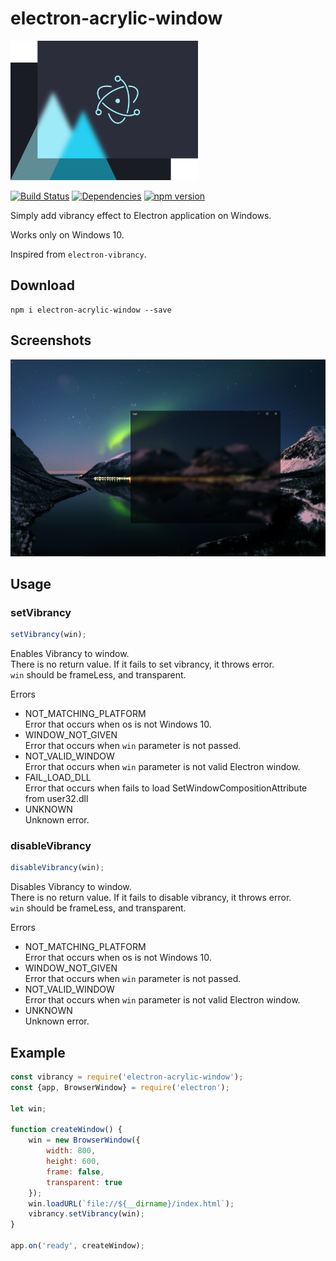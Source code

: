 # electron-acrylic-window

<img alt="logo" src="./logo.png" width="300"> 
  
[![Build Status](https://travis-ci.org/04seohyun/electron-acrylic-window.svg?branch=master)](https://travis-ci.org/04seohyun/electron-acrylic-window)
[![Dependencies](https://david-dm.org/04seohyun/electron-acrylic-window.svg)](https://david-dm.org/04seohyun/electron-acrylic-window) 
[![npm version](https://badge.fury.io/js/electron-acrylic-window.svg)](https://badge.fury.io/js/electron-acrylic-window)  

Simply add vibrancy effect to Electron application on Windows.

Works only on Windows 10.

Inspired from ```electron-vibrancy```.

## Download

```shell script
npm i electron-acrylic-window --save
```

## Screenshots
![Screenshot1](./screenshots/1.png)

## Usage
### setVibrancy
```javascript
setVibrancy(win);
```
Enables Vibrancy to window.  
There is no return value. If it fails to set vibrancy, it throws error.  
```win``` should be frameLess, and transparent.

Errors
* NOT_MATCHING_PLATFORM  
Error that occurs when os is not Windows 10.
* WINDOW_NOT_GIVEN  
Error that occurs when ```win``` parameter is not passed.
* NOT_VALID_WINDOW   
Error that occurs when ```win``` parameter is not valid Electron window.
* FAIL_LOAD_DLL  
Error that occurs when fails to load SetWindowCompositionAttribute from user32.dll
* UNKNOWN  
Unknown error.

### disableVibrancy
```javascript
disableVibrancy(win);
```
Disables Vibrancy to window.  
There is no return value. If it fails to disable vibrancy, it throws error.  
```win``` should be frameLess, and transparent.

Errors
* NOT_MATCHING_PLATFORM  
Error that occurs when os is not Windows 10.
* WINDOW_NOT_GIVEN  
Error that occurs when ```win``` parameter is not passed.
* NOT_VALID_WINDOW   
Error that occurs when ```win``` parameter is not valid Electron window.
* UNKNOWN  
Unknown error.


## Example
```javascript
const vibrancy = require('electron-acrylic-window');
const {app, BrowserWindow} = require('electron');

let win;

function createWindow() {
    win = new BrowserWindow({
        width: 800,
        height: 600,
        frame: false,
        transparent: true
    });
    win.loadURL(`file://${__dirname}/index.html`);
    vibrancy.setVibrancy(win);
}

app.on('ready', createWindow);

```